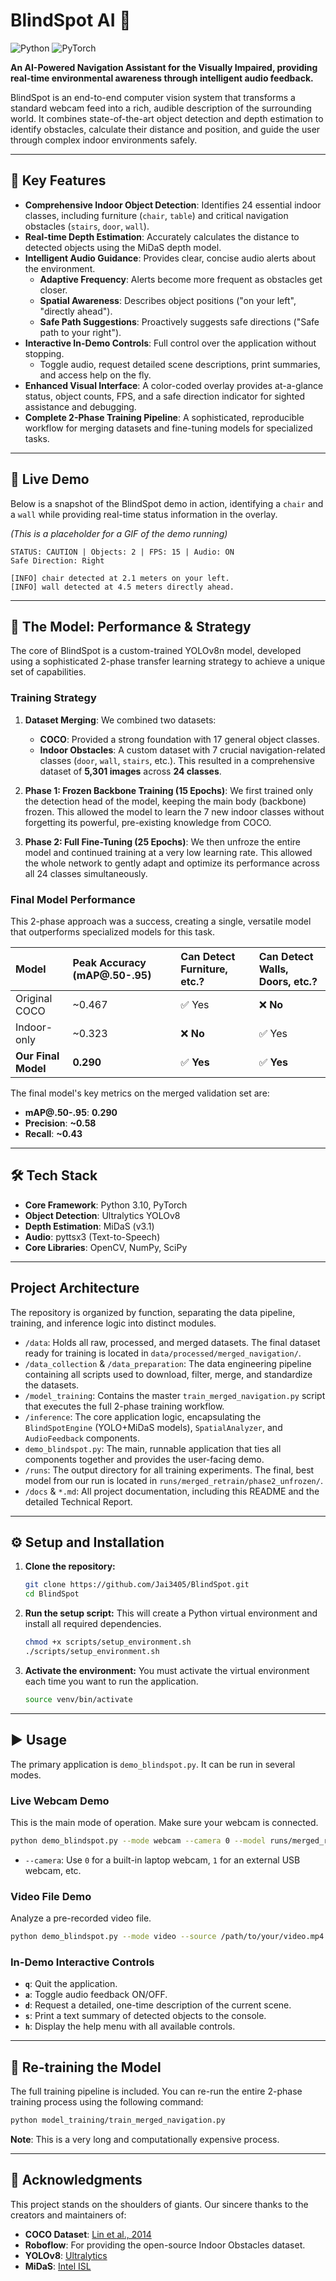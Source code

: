 # BlindSpot AI 🦯

![Python](https://img.shields.io/badge/Python-3.10-blue.svg) ![PyTorch](https://img.shields.io/badge/PyTorch-2.0-orange.svg)

**An AI-Powered Navigation Assistant for the Visually Impaired, providing real-time environmental awareness through intelligent audio feedback.**

BlindSpot is an end-to-end computer vision system that transforms a standard webcam feed into a rich, audible description of the surrounding world. It combines state-of-the-art object detection and depth estimation to identify obstacles, calculate their distance and position, and guide the user through complex indoor environments safely.

---

## 🌟 Key Features

- **Comprehensive Indoor Object Detection**: Identifies 24 essential indoor classes, including furniture (`chair`, `table`) and critical navigation obstacles (`stairs`, `door`, `wall`).
- **Real-time Depth Estimation**: Accurately calculates the distance to detected objects using the MiDaS depth model.
- **Intelligent Audio Guidance**: Provides clear, concise audio alerts about the environment.
  - **Adaptive Frequency**: Alerts become more frequent as obstacles get closer.
  - **Spatial Awareness**: Describes object positions ("on your left", "directly ahead").
  - **Safe Path Suggestions**: Proactively suggests safe directions ("Safe path to your right").
- **Interactive In-Demo Controls**: Full control over the application without stopping.
  - Toggle audio, request detailed scene descriptions, print summaries, and access help on the fly.
- **Enhanced Visual Interface**: A color-coded overlay provides at-a-glance status, object counts, FPS, and a safe direction indicator for sighted assistance and debugging.
- **Complete 2-Phase Training Pipeline**: A sophisticated, reproducible workflow for merging datasets and fine-tuning models for specialized tasks.

---

## 🚀 Live Demo

Below is a snapshot of the BlindSpot demo in action, identifying a `chair` and a `wall` while providing real-time status information in the overlay.

*(This is a placeholder for a GIF of the demo running)*
```
STATUS: CAUTION | Objects: 2 | FPS: 15 | Audio: ON
Safe Direction: Right

[INFO] chair detected at 2.1 meters on your left.
[INFO] wall detected at 4.5 meters directly ahead.
```

---

## 🧠 The Model: Performance & Strategy

The core of BlindSpot is a custom-trained YOLOv8n model, developed using a sophisticated 2-phase transfer learning strategy to achieve a unique set of capabilities.

### Training Strategy

1.  **Dataset Merging**: We combined two datasets:
    *   **COCO**: Provided a strong foundation with 17 general object classes.
    *   **Indoor Obstacles**: A custom dataset with 7 crucial navigation-related classes (`door`, `wall`, `stairs`, etc.).
    This resulted in a comprehensive dataset of **5,301 images** across **24 classes**.

2.  **Phase 1: Frozen Backbone Training (15 Epochs)**: We first trained only the detection head of the model, keeping the main body (backbone) frozen. This allowed the model to learn the 7 new indoor classes without forgetting its powerful, pre-existing knowledge from COCO.

3.  **Phase 2: Full Fine-Tuning (25 Epochs)**: We then unfroze the entire model and continued training at a very low learning rate. This allowed the whole network to gently adapt and optimize its performance across all 24 classes simultaneously.

### Final Model Performance

This 2-phase approach was a success, creating a single, versatile model that outperforms specialized models for this task.

| Model | Peak Accuracy (mAP@.50-.95) | Can Detect Furniture, etc.? | Can Detect Walls, Doors, etc.? |
| :--- | :--- | :--- | :--- |
| Original COCO | ~0.467 | ✅ Yes | ❌ **No** |
| Indoor-only | ~0.323 | ❌ **No** | ✅ Yes |
| **Our Final Model** | **0.290** | ✅ **Yes** | ✅ **Yes** |

The final model's key metrics on the merged validation set are:
- **mAP@.50-.95**: **0.290**
- **Precision**: **~0.58**
- **Recall**: **~0.43**

---

## 🛠️ Tech Stack

- **Core Framework**: Python 3.10, PyTorch
- **Object Detection**: Ultralytics YOLOv8
- **Depth Estimation**: MiDaS (v3.1)
- **Audio**: pyttsx3 (Text-to-Speech)
- **Core Libraries**: OpenCV, NumPy, SciPy

---

## Project Architecture

The repository is organized by function, separating the data pipeline, training, and inference logic into distinct modules.

-   `/data`: Holds all raw, processed, and merged datasets. The final dataset ready for training is located in `data/processed/merged_navigation/`.
-   `/data_collection` & `/data_preparation`: The data engineering pipeline containing all scripts used to download, filter, merge, and standardize the datasets.
-   `/model_training`: Contains the master `train_merged_navigation.py` script that executes the full 2-phase training workflow.
-   `/inference`: The core application logic, encapsulating the `BlindSpotEngine` (YOLO+MiDaS models), `SpatialAnalyzer`, and `AudioFeedback` components.
-   `demo_blindspot.py`: The main, runnable application that ties all components together and provides the user-facing demo.
-   `/runs`: The output directory for all training experiments. The final, best model from our run is located in `runs/merged_retrain/phase2_unfrozen/`.
-   `/docs` & `*.md`: All project documentation, including this README and the detailed Technical Report.

---

## ⚙️ Setup and Installation

1.  **Clone the repository:**
    ```bash
    git clone https://github.com/Jai3405/BlindSpot.git
    cd BlindSpot
    ```

2.  **Run the setup script:**
    This will create a Python virtual environment and install all required dependencies.
    ```bash
    chmod +x scripts/setup_environment.sh
    ./scripts/setup_environment.sh
    ```

3.  **Activate the environment:**
    You must activate the virtual environment each time you want to run the application.
    ```bash
    source venv/bin/activate
    ```

---

## ▶️ Usage

The primary application is `demo_blindspot.py`. It can be run in several modes.

### Live Webcam Demo

This is the main mode of operation. Make sure your webcam is connected.
```bash
python demo_blindspot.py --mode webcam --camera 0 --model runs/merged_retrain/phase2_unfrozen/weights/best.pt
```
*   `--camera`: Use `0` for a built-in laptop webcam, `1` for an external USB webcam, etc.

### Video File Demo

Analyze a pre-recorded video file.
```bash
python demo_blindspot.py --mode video --source /path/to/your/video.mp4 --model runs/merged_retrain/phase2_unfrozen/weights/best.pt
```

### In-Demo Interactive Controls

- **`q`**: Quit the application.
- **`a`**: Toggle audio feedback ON/OFF.
- **`d`**: Request a detailed, one-time description of the current scene.
- **`s`**: Print a text summary of detected objects to the console.
- **`h`**: Display the help menu with all available controls.

---

## 🔄 Re-training the Model

The full training pipeline is included. You can re-run the entire 2-phase training process using the following command:
```bash
python model_training/train_merged_navigation.py
```
**Note**: This is a very long and computationally expensive process.

---

## 🙏 Acknowledgments

This project stands on the shoulders of giants. Our sincere thanks to the creators and maintainers of:
- **COCO Dataset**: [Lin et al., 2014](https://cocodataset.org/)
- **Roboflow**: For providing the open-source Indoor Obstacles dataset.
- **YOLOv8**: [Ultralytics](https://github.com/ultralytics/ultralytics)
- **MiDaS**: [Intel ISL](https://github.com/isl-org/MiDaS)
